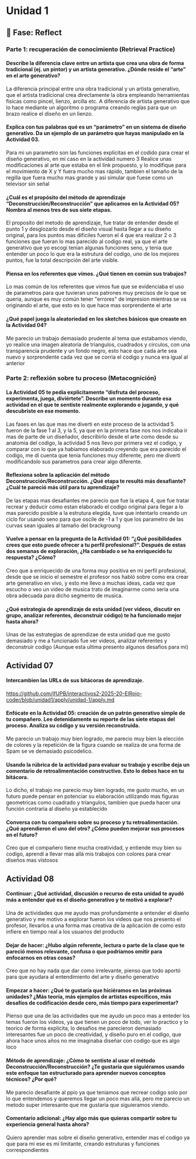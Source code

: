 # Unidad 1

## 🤔 Fase: Reflect

### Parte 1: recuperación de conocimiento (Retrieval Practice)

#### Describe la diferencia clave entre un artista que crea una obra de forma tradicional (ej. un pintor) y un artista generativo. ¿Dónde reside el “arte” en el arte generativo?

La diferencia principal entre una obra tradicional y un artista generativo, que el artista tradicional crea directamente la obra empleando herramientas fisicas como pincel, lienzo, arcilla etc. A diferencia de artista generativo que lo hace mediante un algoritmo o programa creando reglas para que un brazo realice el diseño en un lienzo.

#### Explica con tus palabras qué es un “parámetro” en un sistema de diseño generativo. Da un ejemplo de un parámetro que hayas manipulado en la Actividad 03.

Para mi un parametro son las funciones explicitas en el codido para crear el diseño generativo, en mi caso en la actividad numero 3 Realice unas modificaciones al arte que estaba en el link propuesto, y lo modifique para el movimiento de X y Y fuera mucho mas rápido, tambien el tamaño de la regilla que fuera mucho mas grande y asi simular que fuese como un televisor sin señal 

#### ¿Cuál es el propósito del método de aprendizaje “Deconstrucción/Reconstrucción” que aplicamos en la Actividad 05? Nombra al menos tres de sus siete etapas.

El proposito del metodo de aprendizaje, fue tratar de entender desde el punto 1 y desglozarlo desde el diseño visual hasta llegar a su diseño original, para los puntos mas dificiles fueron el 4 que era realizar 2 o 3 funciones que fueran lo mas parecido al codigo real, ya que el arte generativo que yo escogi tenian algunas funciones seno, y tenia que entender un poco lo que era la estrutura del codigo, uno de los mejores puntos, fue la total descripción del arte visible.

#### Piensa en los referentes que vimos. ¿Qué tienen en común sus trabajos?

Lo mas común de los referentes que vimos fue que se evidenciaba el uso de parametros para que tuvieran unos patrones muy precisos de lo que se queria, aunque es muy común tener "errores" de impresion mientras se va originando el arte, que esto es lo que hace mas sorprendente el arte 

#### ¿Qué papel juega la aleatoriedad en los sketches básicos que creaste en la Actividad 04?

Me parecio un trabajo demasiado prudente al tema que estabamos viendo, yo realice una imagen aleatoria de triangulos, cuadrados y circulos, con una transparencia prudente y un fondo negro, esto hace que cada arte sea nuevo y sorprendente cada vez que se corria el codigo y nunca era igual al anterior 

### Parte 2: reflexión sobre tu proceso (Metacognición)

#### La Actividad 05 te pedía explícitamente “disfruta del proceso, experimenta, juega, diviértete”. Describe un momento durante esa actividad en el que te sentiste realmente explorando o jugando, y qué descubriste en ese momento.

Las fases en las que mas me diverti en este proceso de la actividad 5 fueron de la fase 1 al 3, y la 5, ya que en la primera fase nos nos indicaba ir mas de parte de un diseñador, describirlo desde el arte como desde su anatomia del codigo, la actividad 5 nos llevo por primera vez el codigo, y comparar con lo que ya habiamos elaborado creyendo que era parecido el codigo, me di cuenta que tenia funciones muy diferente, pero me diverti modificandolo sus parametros para crear algo diferente. 

#### Reflexiona sobre la aplicación del método Deconstrucción/Reconstrucción. ¿Qué etapa te resultó más desafiante? ¿Cuál te pareció más útil para tu aprendizaje?

De las etapas mas desafiantes me parecio que fue la etapa 4, que fue tratar recrear y deducir como estan elaborado el codigo original para llegar a lo mas parecido posible a la estrutura elegida, tuve que intentarlo creando un ciclo for usando seno para que oscile de -1 a 1 y que los parametro de las curvas sean iguales al tamaño del brackgroung

#### Vuelve a pensar en la pregunta de la Actividad 01: “¿Qué posibilidades crees que esto puede ofrecer a tu perfil profesional?”. Después de estas dos semanas de exploración, ¿Ha cambiado o se ha enriquecido tu respuesta? ¿Cómo?

Creo que a enriquecido de una forma muy positiva en mi perfil profesional, desde que se inicio el semestre el profesor nos habló sobre como era crear arte generativo en vivo, y esto me llevo a muchas ideas, cada vez que escucho o veo un video de musica trato de imaginarme como seria una obra adecuada para dicho segmento de musica.

#### ¿Qué estrategia de aprendizaje de esta unidad (ver videos, discutir en grupo, analizar referentes, deconstruir código) te ha funcionado mejor hasta ahora?

Unas de las estrategias de aprendizae de esta unidad que me gusto demasiado y me a funcionado fue ver videos, analizar referentes y deconstruir codigo (Aunque esta ultima presento algunos desafios para mi)

## Actividad 07

#### Intercambien las URLs de sus bitácoras de aprendizaje.

https://github.com/jfUPB/interactivos2-2025-20-ElRojo-coder/blob/unidad1/apply/unidad-1/apply.md

#### Enfócate en la Actividad 05: creación de un patrón generativo simple de tu compañero. Lee detenidamente su reporte de las siete etapas del proceso. Analiza su código y su versión reconstruida.

Me parecio un trabajo muy bien logrado, me parecio muy bien la elección de colores y la repetición de la figura cuando se realiza de una forma de Spam se ve demasiado psicodelico.

#### Usando la rúbrica de la actividad para evaluar su trabajo y escribe deja un comentario de retroalimentación constructivo. Esto lo debes hace en tu bitácora.

Lo dicho, el trabajo me parecio muy bien logrado, me gusto mucho, en un futuro puede pensar en potenciar su elaboración utilizando mas figuras geometricas como cuadrado y triangulos, tambien que pueda hacer una función contraria al diseño ya establecido

#### Conversa con tu compañero sobre su proceso y tu retroalimentación. ¿Qué aprendieron el uno del otro? ¿Cómo pueden mejorar sus procesos en el futuro?

Creo que el compañero tiene mucha creatividad, y entiende muy bien su codigo, aprendí a llevar mas allá mis trabajos con colores para crear diseños mas vistosos 

## Actividad 08

#### Continuar: ¿Qué actividad, discusión o recurso de esta unidad te ayudó más a entender qué es el diseño generativo y te motivó a explorar?

Una de actividades que me ayudo mas profundamente a entender el diseño generativo y me motivo a explorar fueron los videos que nos presento el profesor, llevarlos a una forma mas creativa de la aplicación de como esto infiere en tiempo real a los usuarios del producto

#### Dejar de hacer: ¿Hubo algún referente, lectura o parte de la clase que te pareció menos relevante, confusa o que podríamos omitir para enfocarnos en otras cosas?

Creo que no hay nada que dar como irrelevante, pienso que todo aportó para que ayudara al entendimiento del arte y diseño generativo

#### Empezar a hacer: ¿Qué te gustaría que hiciéramos en las próximas unidades? ¿Más teoría, más ejemplos de artistas específicos, más desafíos de codificación desde cero, más tiempo para experimentar?

Pienso que una de las actividades que me ayudo un poco mas a enteder los temas fueron los videos, ya que tienen un poco de todo, ver lo practico y lo teorico de forma explicita, lo desafios me parecieron  demasiado interesantes fue un poco de creatividad, y diseño puro en el codigo, que ahora hace unos años no me imaginaba diseñar con codigo que es algo loco 

#### Método de aprendizaje: ¿Cómo te sentiste al usar el método Deconstrucción/Reconstrucción? ¿Te gustaría que siguiéramos usando este enfoque tan estructurado para aprender nuevos conceptos técnicos? ¿Por qué?

Me parecio desafiante al ppio ya que teniamos que recrear codigo solo por lo que entendemos y queremos llegar un poco mas allá, pero me parecio un metodo super interesante que me gustaria que siguieramos viendo.

#### Comentario adicional: ¿Hay algo más que quieras compartir sobre tu experiencia general hasta ahora?

Quiero aprender mas sobre el diseño generativo, entender mas el codigo ya que para mi ese es mi limitante, creando estruturas y funciones correspondientes





